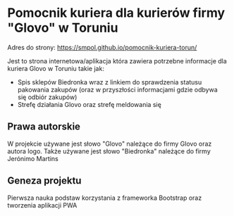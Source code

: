 
# Pomocnik kuriera dla kurierów firmy "Glovo" w Toruniu

Adres do strony: https://smpol.github.io/pomocnik-kuriera-torun/

Jest to strona internetowa/aplikacja która zawiera potrzebne informacje dla kuriera Glovo w Toruniu takie jak:
- Spis sklepów Biedronka wraz z linkiem do sprawdzenia statusu pakowania zakupów (oraz w przyszłości informacjami gdzie odbywa się odbiór zakupów)
- Strefę działania Glovo oraz strefę meldowania się



## Prawa autorskie

W projekcie używane jest słowo "Glovo" należące do firmy Glovo oraz autora logo.
Także używane jest słowo "Biedronka" należące do firmy Jerónimo Martins


## Geneza projektu
Pierwsza nauka podstaw korzystania z frameworka Bootstrap oraz tworzenia aplikacji PWA
